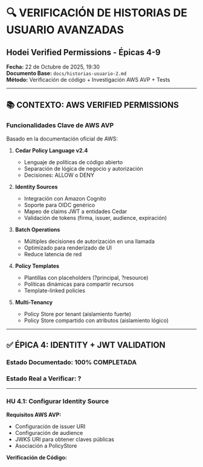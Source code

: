 # 🔍 VERIFICACIÓN DE HISTORIAS DE USUARIO AVANZADAS
## Hodei Verified Permissions - Épicas 4-9

**Fecha:** 22 de Octubre de 2025, 19:30  
**Documento Base:** `docs/historias-usuario-2.md`  
**Método:** Verificación de código + Investigación AWS AVP + Tests

---

## 📚 CONTEXTO: AWS VERIFIED PERMISSIONS

### Funcionalidades Clave de AWS AVP

Basado en la documentación oficial de AWS:

1. **Cedar Policy Language v2.4**
   - Lenguaje de políticas de código abierto
   - Separación de lógica de negocio y autorización
   - Decisiones: ALLOW o DENY

2. **Identity Sources**
   - Integración con Amazon Cognito
   - Soporte para OIDC genérico
   - Mapeo de claims JWT a entidades Cedar
   - Validación de tokens (firma, issuer, audience, expiración)

3. **Batch Operations**
   - Múltiples decisiones de autorización en una llamada
   - Optimizado para renderizado de UI
   - Reduce latencia de red

4. **Policy Templates**
   - Plantillas con placeholders (?principal, ?resource)
   - Políticas dinámicas para compartir recursos
   - Template-linked policies

5. **Multi-Tenancy**
   - Policy Store por tenant (aislamiento fuerte)
   - Policy Store compartido con atributos (aislamiento lógico)

---

## ✅ ÉPICA 4: IDENTITY + JWT VALIDATION

### Estado Documentado: 100% COMPLETADA
### Estado Real a Verificar: ?

---

### HU 4.1: Configurar Identity Source

**Requisitos AWS AVP:**
- Configuración de issuer URI
- Configuración de audience
- JWKS URI para obtener claves públicas
- Asociación a PolicyStore

**Verificación de Código:**
